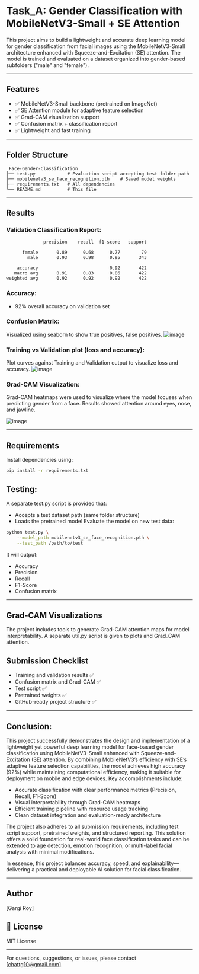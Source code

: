 # Task_A: Gender Classification with MobileNetV3-Small + SE Attention

This project aims to build a lightweight and accurate deep learning model for gender classification from facial images using the MobileNetV3-Small architecture enhanced with Squeeze-and-Excitation (SE) attention. The model is trained and evaluated on a dataset organized into gender-based subfolders ("male" and "female").

---

##  Features

* ✅ MobileNetV3-Small backbone (pretrained on ImageNet)
* ✅ SE Attention module for adaptive feature selection
* ✅ Grad-CAM visualization support
* ✅ Confusion matrix + classification report
* ✅ Lightweight and fast training

---

##  Folder Structure

```
 Face-Gender-Classification
├── test.py            # Evaluation script accepting test folder path
├── mobilenetv3_se_face_recognition.pth    # Saved model weights
├── requirements.txt   # All dependencies
└── README.md          # This file
```

---

##  Results

### Validation Classification Report:

```
              precision    recall  f1-score   support

      female       0.89      0.68      0.77        79
        male       0.93      0.98      0.95       343

    accuracy                           0.92       422
   macro avg       0.91      0.83      0.86       422
weighted avg       0.92      0.92      0.92       422

```

### Accuracy:

*  92% overall accuracy on validation set

### Confusion Matrix:
Visualized using seaborn to show true positives, false positives.
![image](https://github.com/user-attachments/assets/ed220757-5b05-4bad-833f-1c31e7780d53)

### Training vs Validation plot (loss and accuracy):
Plot curves against Training and Validation output to visualize loss and accuracy.
![image](https://github.com/user-attachments/assets/74bd2a09-4aa7-466b-b2c7-72a35e43d096)

### Grad-CAM Visualization:
Grad-CAM heatmaps were used to visualize where the model focuses when predicting gender from a face. Results showed attention around eyes, nose, and jawline.

![image](https://github.com/user-attachments/assets/73337c76-afa6-48ad-926b-41072d20ea96)


---

##  Requirements

Install dependencies using:

```bash
pip install -r requirements.txt
```

##  Testing:

A separate test.py script is provided that:
*	Accepts a test dataset path (same folder structure)
*	Loads the pretrained model
Evaluate the model on new test data:

```bash
python test.py \
    --model_path mobilenetv3_se_face_recognition.pth \
    --test_path /path/to/test
```

It will output:

* Accuracy
* Precision
* Recall
* F1-Score
* Confusion matrix

---

##  Grad-CAM Visualizations

The project includes tools to generate Grad-CAM attention maps for model interpretability.
A separate util.py script is given to plots and Grad_CAM attention.

##  Submission Checklist

*  Training and validation results ✅
*  Confusion matrix and Grad-CAM ✅
*  Test script ✅
*  Pretrained weights ✅
*  GitHub-ready project structure ✅

---

## Conclusion:
This project successfully demonstrates the design and implementation of a lightweight yet powerful deep learning model for face-based gender classification using MobileNetV3-Small enhanced with Squeeze-and-Excitation (SE) attention.
By combining MobileNetV3’s efficiency with SE’s adaptive feature selection capabilities, the model achieves high accuracy (92%) while maintaining computational efficiency, making it suitable for deployment on mobile and edge devices.
Key accomplishments include:
*	Accurate classification with clear performance metrics (Precision, Recall, F1-Score)
*	Visual interpretability through Grad-CAM heatmaps
*	Efficient training pipeline with resource usage tracking
*	Clean dataset integration and evaluation-ready architecture
  
The project also adheres to all submission requirements, including test script support, pretrained weights, and structured reporting. This solution offers a solid foundation for real-world face classification tasks and can be extended to age detection, emotion recognition, or multi-label facial analysis with minimal modifications.

In essence, this project balances accuracy, speed, and explainability—delivering a practical and deployable AI solution for facial classification.
________________________________________

##  Author

\[Gargi Roy]

## 📜 License

MIT License

---

For questions, suggestions, or issues, please contact \[chattg10@gmail.com].
